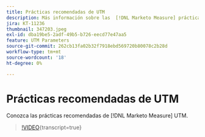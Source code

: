 ```yaml
---
title: Prácticas recomendadas de UTM
description: Más información sobre las  [!DNL Marketo Measure] prácticas recomendadas de UTM.
jira: KT-11236
thumbnail: 347203.jpeg
exl-id: dba19be5-2adf-49b5-b726-eecd77e47aa5
feature: UTM Parameters
source-git-commit: 262cb13fa02b32f7918ebd569720b80078c2b28d
workflow-type: tm+mt
source-wordcount: '18'
ht-degree: 0%

---
```


# Prácticas recomendadas de UTM

Conozca las prácticas recomendadas de [!DNL Marketo Measure] UTM.

>[!VIDEO](https://video.tv.adobe.com/v/347203/?learn=on){transcript=true}
